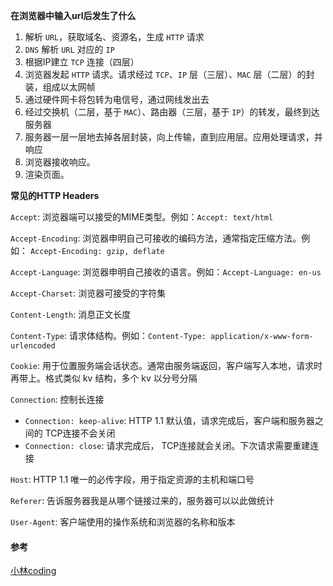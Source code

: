 **在浏览器中输入url后发生了什么**

1. 解析 `URL`，获取域名、资源名，生成 `HTTP` 请求
2. `DNS` 解析 `URL` 对应的 `IP`
3. 根据IP建立 `TCP` 连接（四层）
4. 浏览器发起 `HTTP` 请求。请求经过 `TCP`、`IP` 层（三层）、`MAC` 层（二层）的封装，组成以太网帧
5. 通过硬件网卡将包转为电信号，通过网线发出去
6. 经过交换机（二层，基于 `MAC`）、路由器（三层，基于 `IP`）的转发，最终到达服务器
7. 服务器一层一层地去掉各层封装，向上传输，直到应用层。应用处理请求，并响应
8. 浏览器接收响应。
9. 渲染页面。



**常见的HTTP Headers**

`Accept`: 浏览器端可以接受的MIME类型。例如：`Accept: text/html `

`Accept-Encoding`: 浏览器申明自己可接收的编码方法，通常指定压缩方法。例如： `Accept-Encoding: gzip, deflate`

`Accept-Language`: 浏览器申明自己接收的语言。例如：`Accept-Language: en-us`

`Accept-Charset`: 浏览器可接受的字符集

`Content-Length`: 消息正文长度

`Content-Type`: 请求体结构。例如：`Content-Type: application/x-www-form-urlencoded`

`Cookie`: 用于位置服务端会话状态。通常由服务端返回，客户端写入本地，请求时再带上。格式类似 kv 结构，多个 kv 以分号分隔

`Connection`: 控制长连接

- `Connection: keep-alive`: HTTP 1.1 默认值，请求完成后，客户端和服务器之间的 TCP连接不会关闭
- `Connection: close`: 请求完成后， TCP连接就会关闭。下次请求需要重建连接

`Host`: HTTP 1.1 唯一的必传字段，用于指定资源的主机和端口号

`Referer`: 告诉服务器我是从哪个链接过来的，服务器可以以此做统计

`User-Agent`: 客户端使用的操作系统和浏览器的名称和版本





#### 参考

[小林coding](https://www.zhihu.com/question/437193010/answer/2065582348)

